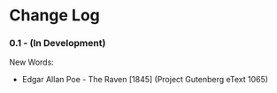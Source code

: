 # Change Log

### 0.1 - (In Development)

New Words:

*  Edgar Allan Poe - The Raven \[1845\] (Project Gutenberg eText 1065)
